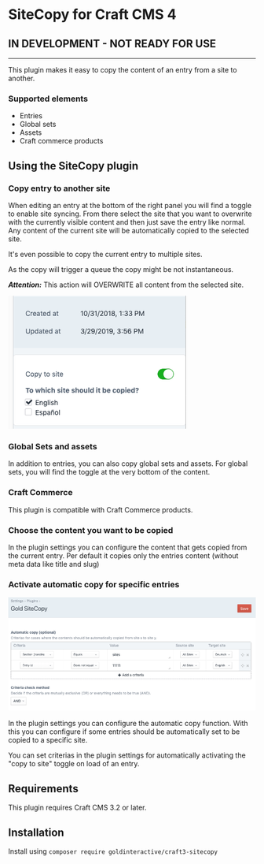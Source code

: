 # SiteCopy for Craft CMS 4

## IN DEVELOPMENT - NOT READY FOR USE

-----

This plugin makes it easy to copy the content of an entry from a site to another.

### Supported elements

- Entries
- Global sets
- Assets
- Craft commerce products

## Using the SiteCopy plugin

### Copy entry to another site

When editing an entry at the bottom of the right panel you will find a toggle to enable
site syncing. From there select the site that you want to overwrite with the currently
visible content and then just save the entry like normal. Any content of the current
site will be automatically copied to the selected site.

It's even possible to copy the current entry to multiple sites. 

As the copy will trigger a queue the copy might be not instantaneous. 

***Attention:*** This action will OVERWRITE all content from the selected site.

![Screenshot](resources/screenshots/screenshot1.png)

### Global Sets and assets

In addition to entries, you can also copy global sets and assets. For global sets, you will find the toggle at the very bottom of the content.

### Craft Commerce

This plugin is compatible with Craft Commerce products.

### Choose the content you want to be copied
In the plugin settings you can configure the content that gets copied from the current entry.
Per default it copies only the entries content (without meta data like title and slug)

### Activate automatic copy for specific entries

![Screenshot](resources/screenshots/screenshot2.png)

In the plugin settings you can configure the automatic copy function. 
With this you can configure if some entries should be automatically set
to be copied to a specific site. 

You can set criterias in the plugin settings for automatically activating the "copy to site" toggle on load of an entry.

## Requirements

This plugin requires Craft CMS 3.2 or later.

## Installation

Install using `composer require goldinteractive/craft3-sitecopy` 
